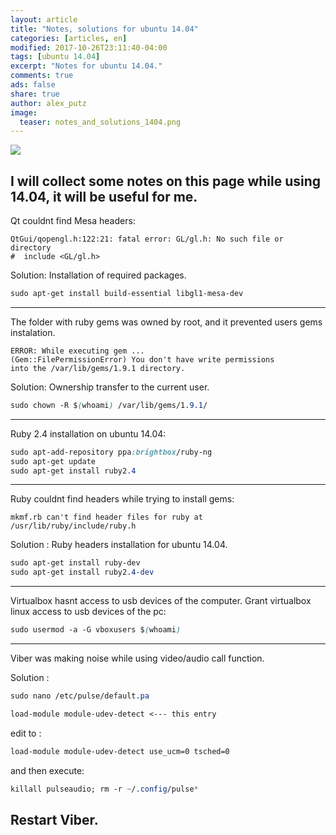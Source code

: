 ```yaml
---
layout: article
title: "Notes, solutions for ubuntu 14.04"
categories: [articles, en]
modified: 2017-10-26T23:11:40-04:00
tags: [ubuntu 14.04]
excerpt: "Notes for ubuntu 14.04."
comments: true
ads: false
share: true
author: alex_putz
image:
  teaser: notes_and_solutions_1404.png
---
```

<img src="{{ site.url }}/images/notes_and_solutions_1404.png">

I will collect some notes on this page while using 14.04, it will be useful for me.
---
Qt couldnt find Mesa headers:

	QtGui/qopengl.h:122:21: fatal error: GL/gl.h: No such file or directory
	#  include <GL/gl.h>

Solution:
Installation of required packages.
```css
sudo apt-get install build-essential libgl1-mesa-dev
```
---
The folder with ruby gems was owned by root, and it prevented users gems instalation.

	ERROR: While executing gem ... 
	(Gem::FilePermissionError) You don't have write permissions 
	into the /var/lib/gems/1.9.1 directory. 

Solution:
Ownership transfer to the current user.
```css
sudo chown -R $(whoami) /var/lib/gems/1.9.1/
```
---
Ruby 2.4 installation on ubuntu 14.04:
```css
sudo apt-add-repository ppa:brightbox/ruby-ng
sudo apt-get update
sudo apt-get install ruby2.4
```
---
Ruby couldnt find headers while trying to install gems:

	mkmf.rb can't find header files for ruby at /usr/lib/ruby/include/ruby.h

Solution :
Ruby headers installation for ubuntu 14.04.
```css
sudo apt-get install ruby-dev
sudo apt-get install ruby2.4-dev
```
---
Virtualbox hasnt access to usb devices of the computer.
Grant virtualbox linux access to usb devices of the pc:
```css
sudo usermod -a -G vboxusers $(whoami)
```
---
Viber was making noise while using video/audio call function.

Solution : 

```css
sudo nano /etc/pulse/default.pa

load-module module-udev-detect <--- this entry
```

edit to :
```css
load-module module-udev-detect use_ucm=0 tsched=0
```
and then execute:
```css
killall pulseaudio; rm -r ~/.config/pulse*
```
Restart Viber.
---